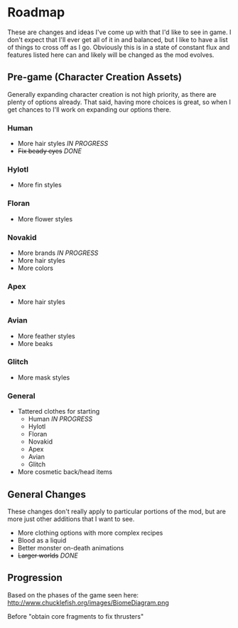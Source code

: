 # Roadmap

These are changes and ideas I've come up with that I'd like to see in game. I don't expect that I'll ever get all of it in and balanced, but I like to have a list of things to cross off as I go. Obviously this is in a state of constant flux and features listed here can and likely will be changed as the mod evolves.


## Pre-game (Character Creation Assets)

Generally expanding character creation is not high priority, as there are plenty of options already. That said, having more choices is great, so when I get chances to I'll work on expanding our options there.

### Human
- More hair styles *IN PROGRESS*
- ~~Fix beady eyes~~ *DONE*

### Hylotl
- More fin styles

### Floran
- More flower styles

### Novakid
- More brands *IN PROGRESS*
- More hair styles
- More colors

### Apex
- More hair styles

### Avian
- More feather styles
- More beaks

### Glitch
- More mask styles

### General
- Tattered clothes for starting
  - Human *IN PROGRESS*
  - Hylotl
  - Floran
  - Novakid
  - Apex
  - Avian
  - Glitch
- More cosmetic back/head items


## General Changes

These changes don't really apply to particular portions of the mod, but are more just other additions that I want to see.

- More clothing options with more complex recipes
- Blood as a liquid
- Better monster on-death animations
- ~~Larger worlds~~ *DONE*


## Progression

Based on the phases of the game seen here: http://www.chucklefish.org/images/BiomeDiagram.png

Before "obtain core fragments to fix thrusters"



